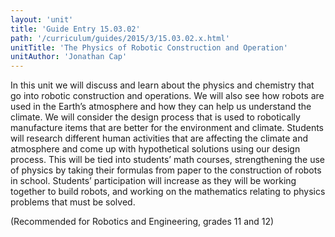 ```yaml
---
layout: 'unit'
title: 'Guide Entry 15.03.02'
path: '/curriculum/guides/2015/3/15.03.02.x.html'
unitTitle: 'The Physics of Robotic Construction and Operation'
unitAuthor: 'Jonathan Cap'
---
```


<main>
 <p>
  In this unit we will discuss and learn about the physics and chemistry that go into robotic construction and operations. We will also see how robots are used in the Earth’s atmosphere and how they can help us understand the climate. We will consider the design process that is used to robotically manufacture items that are better for the environment and climate. Students will research different human activities that are affecting the climate and atmosphere and come up with hypothetical solutions using our design process. This will be tied into students’ math courses, strengthening the use of physics by taking their formulas from paper to the construction of robots in school. Students’ participation will increase as they will be working together to build robots, and working on the mathematics relating to physics problems that must be solved.
 </p>
 <p>
  (Recommended for Robotics and Engineering, grades 11 and 12)
 </p>
</main>

